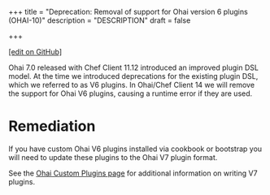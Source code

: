 +++
title = "Deprecation: Removal of support for Ohai version 6 plugins (OHAI-10)"
description = "DESCRIPTION"
draft = false




  
    
    
    
    
+++    

[\[edit on
GitHub\]](https://github.com/chef/chef-web-docs/blob/master/chef_master/source/deprecations_ohai_v6_plugins.rst)

<meta name="robots" content="noindex">

Ohai 7.0 released with Chef Client 11.12 introduced an improved plugin
DSL model. At the time we introduced deprecations for the existing
plugin DSL, which we referred to as V6 plugins. In Ohai/Chef Client 14
we will remove the support for Ohai V6 plugins, causing a runtime error
if they are used.

Remediation
===========

If you have custom Ohai V6 plugins installed via cookbook or bootstrap
you will need to update these plugins to the Ohai V7 plugin format.

See the [Ohai Custom Plugins page](/ohai_custom/) for additional
information on writing V7 plugins.
